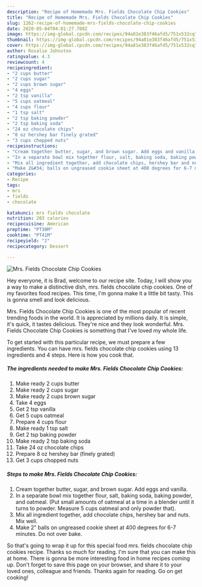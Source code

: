 ```yaml
---
description: "Recipe of Homemade Mrs. Fields Chocolate Chip Cookies"
title: "Recipe of Homemade Mrs. Fields Chocolate Chip Cookies"
slug: 1262-recipe-of-homemade-mrs-fields-chocolate-chip-cookies
date: 2020-05-04T04:01:27.708Z
image: https://img-global.cpcdn.com/recipes/94a81e383f46afd5/751x532cq70/mrs-fields-chocolate-chip-cookies-recipe-main-photo.jpg
thumbnail: https://img-global.cpcdn.com/recipes/94a81e383f46afd5/751x532cq70/mrs-fields-chocolate-chip-cookies-recipe-main-photo.jpg
cover: https://img-global.cpcdn.com/recipes/94a81e383f46afd5/751x532cq70/mrs-fields-chocolate-chip-cookies-recipe-main-photo.jpg
author: Rosalie Johnston
ratingvalue: 4.3
reviewcount: 4
recipeingredient:
- "2 cups butter"
- "2 cups sugar"
- "2 cups brown sugar"
- "4 eggs"
- "2 tsp vanilla"
- "5 cups oatmeal"
- "4 cups flour"
- "1 tsp salt"
- "2 tsp baking powder"
- "2 tsp baking soda"
- "24 oz chocolate chips"
- "8 oz hershey bar finely grated"
- "3 cups chopped nuts"
recipeinstructions:
- "Cream together butter, sugar, and brown sugar. Add eggs and vanilla."
- "In a separate bowl mix together flour, salt, baking soda, baking powder, and oatmeal. (Put small amounts of oatmeal at a time in a blender until it turns to powder. Measure 5 cups oatmeal and only powder that)."
- "Mix all ingredient together, add chocolate chips, hershey bar and nuts. Mix well."
- "Make 2&#34; balls on ungreased cookie sheet at 400 degrees for 6-7 minutes. Do not over bake."
categories:
- Recipe
tags:
- mrs
- fields
- chocolate

katakunci: mrs fields chocolate 
nutrition: 203 calories
recipecuisine: American
preptime: "PT30M"
cooktime: "PT41M"
recipeyield: "2"
recipecategory: Dessert

---
```



![Mrs. Fields Chocolate Chip Cookies](https://img-global.cpcdn.com/recipes/94a81e383f46afd5/751x532cq70/mrs-fields-chocolate-chip-cookies-recipe-main-photo.jpg)

Hey everyone, it is Brad, welcome to our recipe site. Today, I will show you a way to make a distinctive dish, mrs. fields chocolate chip cookies. One of my favorites food recipes. This time, I'm gonna make it a little bit tasty. This is gonna smell and look delicious.



Mrs. Fields Chocolate Chip Cookies is one of the most popular of recent trending foods in the world. It is appreciated by millions daily. It is simple, it's quick, it tastes delicious. They're nice and they look wonderful. Mrs. Fields Chocolate Chip Cookies is something that I've loved my whole life.


To get started with this particular recipe, we must prepare a few ingredients. You can have mrs. fields chocolate chip cookies using 13 ingredients and 4 steps. Here is how you cook that.

<!--inarticleads1-->

##### The ingredients needed to make Mrs. Fields Chocolate Chip Cookies:

1. Make ready 2 cups butter
1. Make ready 2 cups sugar
1. Make ready 2 cups brown sugar
1. Take 4 eggs
1. Get 2 tsp vanilla
1. Get 5 cups oatmeal
1. Prepare 4 cups flour
1. Make ready 1 tsp salt
1. Get 2 tsp baking powder
1. Make ready 2 tsp baking soda
1. Take 24 oz chocolate chips
1. Prepare 8 oz hershey bar (finely grated)
1. Get 3 cups chopped nuts




<!--inarticleads2-->

##### Steps to make Mrs. Fields Chocolate Chip Cookies:

1. Cream together butter, sugar, and brown sugar. Add eggs and vanilla.
1. In a separate bowl mix together flour, salt, baking soda, baking powder, and oatmeal. (Put small amounts of oatmeal at a time in a blender until it turns to powder. Measure 5 cups oatmeal and only powder that).
1. Mix all ingredient together, add chocolate chips, hershey bar and nuts. Mix well.
1. Make 2&#34; balls on ungreased cookie sheet at 400 degrees for 6-7 minutes. Do not over bake.




So that's going to wrap it up for this special food mrs. fields chocolate chip cookies recipe. Thanks so much for reading. I'm sure that you can make this at home. There is gonna be more interesting food in home recipes coming up. Don't forget to save this page on your browser, and share it to your loved ones, colleague and friends. Thanks again for reading. Go on get cooking!
